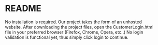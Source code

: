 # README

No installation is required. Our project takes the form of an unhosted website.
After downloading the project files, open the CustomerLogin.html file in your preferred browser (Firefox, Chrome, Opera, etc..)
No login validation is functional yet, thus simply click login to continue.
